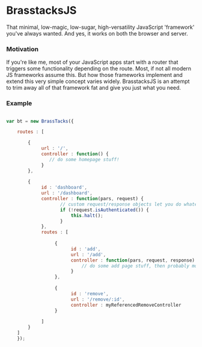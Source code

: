 # BrasstacksJS
That minimal, low-magic, low-sugar, high-versatility JavaScript 'framework' you've always wanted. And yes, it works on both the browser and server.

### Motivation

If you're like me, most of your JavaScript apps start with a router that triggers some functionality depending on the route. Most, if not all modern JS frameworks assume this. But how those frameworks implement and extend this very simple concept varies widely. BrasstacksJS is an attempt to trim away all of that framework fat and give you just what you need.

### Example

```javascript

var bt = new BrassTacks({

	routes : [

		{
			 url : '/',
			 controller : function() {
				// do some homepage stuff!
			 }
		},
	
		{
			 id : 'dashboard',
			 url : '/dashboard',
			 controller : function(pars, request) {
			 		// custom request/response objects let you do whatever you want
					if (!request.isAuthenticated()) {
						this.halt();
					}
			 },
			 routes : [
			 
				  {
						id : 'add',
						url : '/add',
						controller : function(pars, request, response) {
							// do some add page stuff, then probably modify the response obj
						}
				  },
				  
				  {
						id : 'remove',
						url : '/remove/:id',
						controller : myReferencedRemoveController
				  }
				  
			 ]
		}
	]
	});